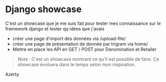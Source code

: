# Django showcase 

C'est un showcase que je me suis fait pour tester mes connaissance sur le framework django et tester qq idées que j'avais

- créer une page d'import des données via /upload-file/ 
- créer une page de présentation de donnée par trigram via home/
- Mettre en place les API en GET / POST pour Denomination et Retailer


> Note : C'est un showcase montrant ce qu'il est possible de faire. Ce showcase évoluera dans le temps selon mon inspiration.

Azerty
